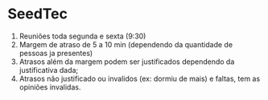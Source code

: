 # SeedTec

1. Reuniões toda segunda e sexta (9:30)
2. Margem de atraso de 5 a 10 min (dependendo da quantidade de pessoas ja presentes)
3. Atrasos além da margem podem ser justificados dependendo da justificativa dada;
4. Atrasos não justificado ou invalidos (ex: dormiu de mais) e faltas, tem as opiniões invalidas.
